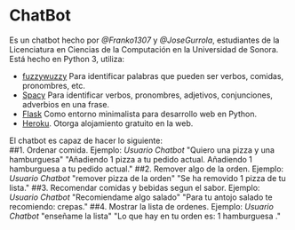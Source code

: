 # ChatBot 
Es un chatbot hecho por *@Franko1307* y *@JoseGurrola*, estudiantes de la Licenciatura en Ciencias de la Computación en la Universidad de Sonora.
Está hecho en Python 3, utiliza: 
* [fuzzywuzzy](https://github.com/seatgeek/fuzzywuzzy) Para identificar palabras que pueden ser verbos, comidas, pronombres, etc.
* [Spacy](https://spacy.io/) Para identificar verbos, pronombres, adjetivos, conjunciones, adverbios en una frase.
* [Flask](http://flask.pocoo.org/)  Como entorno minimalista para desarrollo web en Python.
* [Heroku](https://www.heroku.com/). Otorga alojamiento gratuito en la web. 

El chatbot es capaz de hacer lo siguiente:<br>
##1. Ordenar comida.
  Ejemplo:
  *Usuario*                               *Chatbot*
  "Quiero una pizza y una hamburguesa"    "Añadiendo 1  pizza a tu pedido actual. Añadiendo 1  hamburguesa a tu pedido actual."
##2. Remover algo de la orden.
  Ejemplo:
  *Usuario*                               *Chatbot*
  "remover pizza de la orden"             "Se ha removido 1 pizza  de tu lista."
##3. Recomendar comidas y bebidas segun el sabor.
   Ejemplo:
  *Usuario*                               *Chatbot*
  "Recomiendame algo salado"              "Para tu antojo salado te recomiendo: crepas."
##4. Mostrar la lista de ordenes.
   Ejemplo:
  *Usuario*                               *Chatbot*
  "enseñame la lista"                     "Lo que hay en tu orden es: 1 hamburguesa ."

